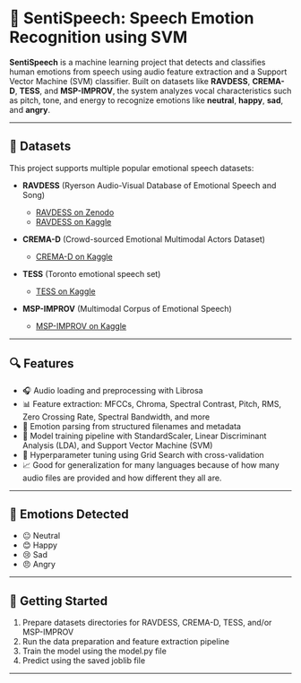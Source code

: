 # 🎤 SentiSpeech: Speech Emotion Recognition using SVM

**SentiSpeech** is a machine learning project that detects and classifies human emotions from speech using audio feature extraction and a Support Vector Machine (SVM) classifier. Built on datasets like **RAVDESS**, **CREMA-D**, **TESS**, and **MSP-IMPROV**, the system analyzes vocal characteristics such as pitch, tone, and energy to recognize emotions like **neutral**, **happy**, **sad**, and **angry**.

---

## 📁 Datasets

This project supports multiple popular emotional speech datasets:

- **RAVDESS** (Ryerson Audio-Visual Database of Emotional Speech and Song)
  - [RAVDESS on Zenodo](https://zenodo.org/record/1188976)  
  - [RAVDESS on Kaggle](https://www.kaggle.com/uwrfkaggler/ravdess-emotional-speech-audio)

- **CREMA-D** (Crowd-sourced Emotional Multimodal Actors Dataset)  
  - [CREMA-D on Kaggle](https://www.kaggle.com/datasets/ejlok1/cremad)

- **TESS** (Toronto emotional speech set)  
  - [TESS on Kaggle](https://www.kaggle.com/ejlok1/toronto-emotional-speech-set-tess)

- **MSP-IMPROV** (Multimodal Corpus of Emotional Speech)  
  - [MSP-IMPROV on Kaggle](https://www.kaggle.com/datasets/pratyanchasharma01/ms-improv)

---

## 🔍 Features

- 🎧 Audio loading and preprocessing with Librosa  
- 📊 Feature extraction: MFCCs, Chroma, Spectral Contrast, Pitch, RMS, Zero Crossing Rate, Spectral Bandwidth, and more  
- 🧠 Emotion parsing from structured filenames and metadata  
- 🧪 Model training pipeline with StandardScaler, Linear Discriminant Analysis (LDA), and Support Vector Machine (SVM)  
- 🔄 Hyperparameter tuning using Grid Search with cross-validation  
- 📈 Good for generalization for many languages because of how many audio files are provided and how different they all are.

---

## 🧠 Emotions Detected

- 😐 Neutral  
- 😊 Happy  
- 😢 Sad  
- 😠 Angry  

---

## 🚀 Getting Started

1. Prepare datasets directories for RAVDESS, CREMA-D, TESS, and/or MSP-IMPROV  
2. Run the data preparation and feature extraction pipeline  
3. Train the model using the model.py file
4. Predict using the saved joblib file

---
